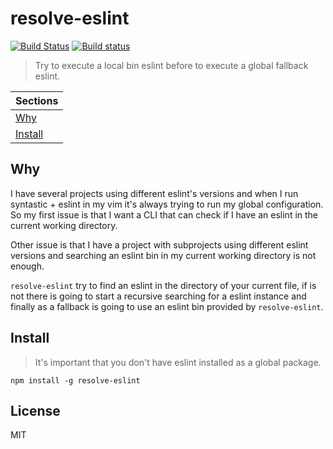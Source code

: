 # resolve-eslint
[![Build Status](https://travis-ci.org/tinchoz49/resolve-eslint.svg?branch=master)](https://travis-ci.org/tinchoz49/resolve-eslint)
[![Build status](https://ci.appveyor.com/api/projects/status/79aukwwjushp9k9i?svg=true
)](https://ci.appveyor.com/project/tinchoz49/resolve-eslint)
> Try to execute a local bin eslint before to execute a global fallback eslint.

Sections |
--- |
[Why](#why) |
[Install](#install) |

## <a name="why"></a> Why
I have several projects using different eslint's versions and when I run syntastic + eslint in my vim it's always trying to run my global configuration. So my first issue is that I want a CLI that can check if I have an eslint in the current working directory.

Other issue is that I have a project with subprojects using different eslint versions and searching an eslint bin in my current working directory is not enough.

`resolve-eslint` try to find an eslint in the directory of your current file, if is not there is going to start a recursive searching for a eslint instance and finally as a fallback is going to use an eslint bin provided by `resolve-eslint`.

## <a name="install"></a> Install

> It's important that you don't have eslint installed as a global package.

```
npm install -g resolve-eslint
```

## License

MIT
